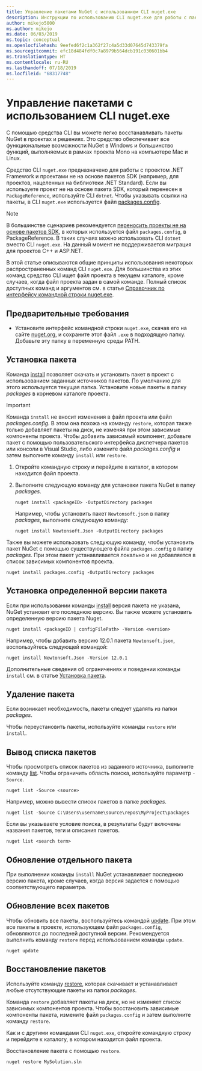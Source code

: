 ```yaml
---
title: Управление пакетами NuGet с использованием CLI nuget.exe
description: Инструкции по использованию CLI nuget.exe для работы с пакетами NuGet.
author: mikejo5000
ms.author: mikejo
ms.date: 06/03/2019
ms.topic: conceptual
ms.openlocfilehash: 9eefed6f2c1a362f27c4a5d33d07645d743379fa
ms.sourcegitcommit: efc18d484fdf0c7a8979b564dcb191c030601bb4
ms.translationtype: HT
ms.contentlocale: ru-RU
ms.lasthandoff: 07/18/2019
ms.locfileid: "68317748"
---
```

# <a name="manage-packages-using-the-nugetexe-cli"></a>Управление пакетами с использованием CLI nuget.exe

С помощью средства CLI вы можете легко восстанавливать пакеты NuGet в проектах и решениях. Это средство обеспечивает все функциональные возможности NuGet в Windows и большинство функций, выполняемых в рамках проекта Mono на компьютере Mac и Linux.

Средство CLI `nuget.exe` предназначено для работы с проектом .NET Framework и проектами не на основе пакетов SDK (например, для проектов, нацеленных на библиотеки .NET Standard). Если вы используете проект не на основе пакета SDK, который перенесен в `PackageReference`, используйте CLI `dotnet`. Чтобы указывать ссылки на пакеты, в CLI `nuget.exe` используется файл [packages.config](../reference/packages-config.md).

> [!NOTE]
> В большинстве сценариев рекомендуется [переносить проекты не на основе пакетов SDK](../reference/migrate-packages-config-to-package-reference.md), в которых используется файл `packages.config`, в PackageReference. В таких случаях можно использовать CLI `dotnet` вместо CLI `nuget.exe`. На данный момент не поддерживается миграция для проектов C++ и ASP.NET.

В этой статье описываются общие принципы использования некоторых распространенных команд CLI `nuget.exe`. Для большинства из этих команд средство CLI ищет файл проекта в текущем каталоге, кроме случаев, когда файл проекта задан в самой команде. Полный список доступных команд и аргументов см. в статье [Справочник по интерфейсу командной строки nuget.exe](../reference/nuget-exe-cli-reference.md).

## <a name="prerequisites"></a>Предварительные требования

- Установите интерфейс командной строки `nuget.exe`, скачав его на сайте [nuget.org](https://dist.nuget.org/win-x86-commandline/latest/nuget.exe), и сохраните этот файл `.exe` в подходящую папку. Добавьте эту папку в переменную среды PATH.

## <a name="install-a-package"></a>Установка пакета

Команда [install](../reference/cli-reference/cli-ref-install.md) позволяет скачать и установить пакет в проект с использованием заданных источников пакетов. По умолчанию для этого используется текущая папка. Установите новые пакеты в папку *packages* в корневом каталоге проекта.

> [!IMPORTANT]
> Команда `install` не вносит изменения в файл проекта или файл *packages.config*. В этом она похожа на команду `restore`, которая также только добавляет пакеты на диск, не изменяя при этом зависимые компоненты проекта. Чтобы добавить зависимый компонент, добавьте пакет с помощью пользовательского интерфейса диспетчера пакетов или консоли в Visual Studio, либо измените файл *packages.config* и затем выполните команду `install` или `restore`.

1. Откройте командную строку и перейдите в каталог, в котором находится файл проекта.

2. Выполните следующую команду для установки пакета NuGet в папку *packages*.

    ```cli
    nuget install <packageID> -OutputDirectory packages
    ```

    Например, чтобы установить пакет `Newtonsoft.json` в папку *packages*, выполните следующую команду:

    ```cli
    nuget install Newtonsoft.Json -OutputDirectory packages
    ```

Также вы можете использовать следующую команду, чтобы установить пакет NuGet с помощью существующего файла `packages.config` в папку *packages*. При этом пакет устанавливается локально и не добавляется в список зависимых компонентов проекта.

```cli
nuget install packages.config -OutputDirectory packages
```

## <a name="install-a-specific-version-of-a-package"></a>Установка определенной версии пакета

Если при использовании команды [install](../reference/cli-reference/cli-ref-install.md) версия пакета не указана, NuGet установит его последнюю версию. Вы также можете установить определенную версию пакета Nuget.

```cli
nuget install <packageID | configFilePath> -Version <version>
```

Например, чтобы добавить версию 12.0.1 пакета `Newtonsoft.json`, воспользуйтесь следующей командой:

```cli
nuget install Newtonsoft.Json -Version 12.0.1
```

Дополнительные сведения об ограничениях и поведении команды `install` см. в статье [Установка пакета](#install-a-package).

## <a name="remove-a-package"></a>Удаление пакета

Если возникает необходимость, пакеты следует удалять из папки *packages*.

Чтобы переустановить пакеты, используйте команды `restore` или `install`.

## <a name="list-packages"></a>Вывод списка пакетов

Чтобы просмотреть список пакетов из заданного источника, выполните команду [list](../reference/cli-reference/cli-ref-list.md). Чтобы ограничить область поиска, используйте параметр `-Source`.

```cli
nuget list -Source <source>
```

Например, можно вывести список пакетов в папке *packages*.

```cli
nuget list -Source C:\Users\username\source\repos\MyProject\packages
```

Если вы указываете условие поиска, в результаты будут включены названия пакетов, теги и описания пакетов.

```cli
nuget list <search term>
```

## <a name="update-an-individual-package"></a>Обновление отдельного пакета

При выполнении команды `install` NuGet устанавливает последнюю версию пакета, кроме случаев, когда версия задается с помощью соответствующего параметра.

## <a name="update-all-packages"></a>Обновление всех пакетов

Чтобы обновить все пакеты, воспользуйтесь командой [update](../reference/cli-reference/cli-ref-update.md). При этом все пакеты в проекте, использующем файл `packages.config`, обновляются до последней доступной версии. Рекомендуется выполнить команду `restore` перед использованием команды `update`.

```cli
nuget update
```

## <a name="restore-packages"></a>Восстановление пакетов

Используйте команду [restore](../reference/cli-reference/cli-ref-restore.md), которая скачивает и устанавливает любые отсутствующие пакеты из папки *packages*.

Команда `restore` добавляет пакеты на диск, но не изменяет список зависимых компонентов проекта. Чтобы восстановить зависимые компоненты пакета, измените файл `packages.config` и затем выполните команду `restore`.

Как и с другими командами CLI `nuget.exe`, откройте командную строку и перейдите к каталогу, в котором находится файл проекта.

Восстановление пакета с помощью `restore`.

```cli
nuget restore MySolution.sln
```